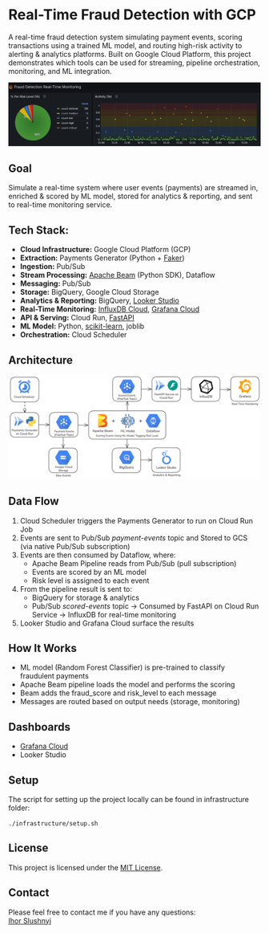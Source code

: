 # Real-Time Fraud Detection with GCP

A real-time fraud detection system simulating payment events, scoring transactions using a trained ML model, and routing high-risk activity to alerting & analytics platforms. Built on Google Cloud Platform, this project demonstrates which tools can be used for streaming, pipeline orchestration, monitoring, and ML integration.

![Grafana Demo](/dashboards/animation_grafana.gif)
## Goal

Simulate a real-time system where user events (payments) are streamed in, enriched & scored by ML model, stored for analytics & reporting, and sent to real-time monitoring service.

## Tech Stack:

- **Cloud Infrastructure:** Google Cloud Platform (GCP)
- **Extraction:** Payments Generator (Python + [Faker](https://faker.readthedocs.io/en/master/))
- **Ingestion:** Pub/Sub
- **Stream Processing:** [Apache Beam](https://beam.apache.org/) (Python SDK), Dataflow
- **Messaging:** Pub/Sub
- **Storage:** BigQuery, Google Cloud Storage
- **Analytics & Reporting:** BigQuery, [Looker Studio](https://lookerstudio.google.com/u/0/navigation/reporting)
- **Real-Time Monitoring:** [InfluxDB Cloud](https://www.influxdata.com/products/influxdb-cloud/serverless/), [Grafana Cloud](https://grafana.com/products/cloud/)
- **API & Serving:** Cloud Run, [FastAPI](https://fastapi.tiangolo.com/)
- **ML Model:** Python, [scikit-learn](https://scikit-learn.org/), joblib
- **Orchestration:** Cloud Scheduler

## Architecture

![Architecture diagram - Real-Time Fraud Detection](/diagrams/architecture.png)

## Data Flow

1. Cloud Scheduler triggers the Payments Generator to run on Cloud Run Job
2. Events are sent to Pub/Sub _payment-events_ topic and Stored to GCS (via native Pub/Sub subscription)
3. Events are then consumed by Dataflow, where:
   - Apache Beam Pipeline reads from Pub/Sub (pull subscription)
   - Events are scored by an ML model
   - Risk level is assigned to each event
4. From the pipeline result is sent to:
   - BigQuery for storage & analytics
   - Pub/Sub _scored-events_ topic → Consumed by FastAPI on Cloud Run Service → InfluxDB for real-time monitoring
5. Looker Studio and Grafana Cloud surface the results

## How It Works
- ML model (Random Forest Classifier) is pre-trained to classify fraudulent payments
- Apache Beam pipeline loads the model and performs the scoring
- Beam adds the fraud_score and risk_level to each message
- Messages are routed based on output needs (storage, monitoring)

## Dashboards
- [Grafana Cloud](https://www.linkedin.com/in/ihor-slushnyi-a7b9441b4/)
- Looker Studio
## Setup

The script for setting up the project locally can be found in infrastructure folder:

```
./infrastructure/setup.sh
```

## License

This project is licensed under the [MIT License](LICENSE).

## Contact

Please feel free to contact me if you have any questions:\
[Ihor Slushnyi](https://www.linkedin.com/in/ihor-slushnyi-a7b9441b4/)
